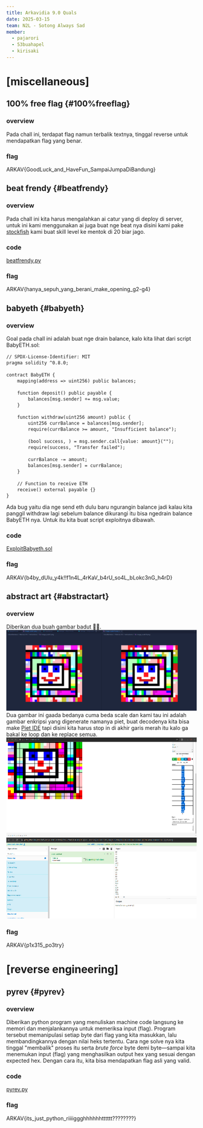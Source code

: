 ```yaml
---
title: Arkavidia 9.0 Quals
date: 2025-03-15
team: N2L - Sotong Always Sad
member:
  - pajarori
  - 53buahapel
  - kirisaki
---
```


# [miscellaneous] 

## 100% free flag {#100%freeflag}
### overview
  Pada chall ini, terdapat flag namun terbalik textnya, tinggal reverse untuk mendapatkan flag yang benar.

### flag
  ARKAV{GoodLuck_and_HaveFun_SampaiJumpaDiBandung}

## beat frendy {#beatfrendy}
### overview
  Pada chall ini kita harus mengalahkan ai catur yang di deploy di server, untuk ini kami menggunakan ai juga buat nge beat nya disini kami pake [stockfish](https://stockfishchess.org/) kami buat skill level ke mentok di 20 biar jago.

### code
  [beatfrendy.py](https://raw.githubusercontent.com/pajarori/ctf/refs/heads/main/2025/arkavidia-9.0/files/beatfrendy.py)

### flag
  ARKAV{hanya_sepuh_yang_berani_make_opening_g2-g4}

## babyeth {#babyeth}
### overview
  Goal pada chall ini adalah buat nge drain balance, kalo kita lihat dari script BabyETH.sol:
  ```solidity showLineNumbers
  // SPDX-License-Identifier: MIT
  pragma solidity ^0.8.0;

  contract BabyETH {
      mapping(address => uint256) public balances;

      function deposit() public payable {
          balances[msg.sender] += msg.value;
      }

      function withdraw(uint256 amount) public {
          uint256 currBalance = balances[msg.sender];
          require(currBalance >= amount, "Insufficient balance");

          (bool success, ) = msg.sender.call{value: amount}("");
          require(success, "Transfer failed");
          
          currBalance -= amount;
          balances[msg.sender] = currBalance;
      }

      // Function to receive ETH
      receive() external payable {}
  }
  ```
  Ada bug yaitu dia nge send eth dulu baru ngurangin balance jadi kalau kita panggil withdraw lagi sebelum balance dikurangi itu bisa ngedrain balance BabyETH nya. Untuk itu kita buat script exploitnya dibawah.

### code
  [ExploitBabyeth.sol](https://raw.githubusercontent.com/pajarori/ctf/refs/heads/main/2025/arkavidia-9.0/files/ExploitBabyeth.sol)

### flag
  ARKAV{b4by_dUlu_y4k!!f1n4L_4rKaV_b4rU_so4L_bLokc3nG_h4rD}

## abstract art {#abstractart}
### overview
  Diberikan dua buah gambar badut 🤡🤡. 
  ![abstractart-1](https://raw.githubusercontent.com/pajarori/ctf/refs/heads/main/2025/arkavidia-9.0/files/abstractart-1.png)
  Dua gambar ini gaada bedanya cuma beda scale dan kami tau ini adalah gambar enkripsi yang digenerate namanya piet, buat decodenya kita bisa make [Piet IDE](https://gabriellesc.github.io/piet/) tapi disini kita harus stop in di akhir garis merah itu kalo ga bakal ke loop dan ke replace semua.
  ![abstractart-2](https://raw.githubusercontent.com/pajarori/ctf/refs/heads/main/2025/arkavidia-9.0/files/abstractart-2.png)
  ![abstractart-3](https://raw.githubusercontent.com/pajarori/ctf/refs/heads/main/2025/arkavidia-9.0/files/abstractart-3.png)

### flag
  ARKAV{p1x315_po3try}

# [reverse engineering]

## pyrev {#pyrev}
### overview
  Diberikan python program yang menuliskan machine code langsung ke memori dan menjalankannya untuk memeriksa input (flag). Program tersebut memanipulasi setiap byte dari flag yang kita masukkan, lalu membandingkannya dengan nilai heks tertentu. Cara nge solve nya kita tinggal "membalik" proses itu serta *brute force* byte demi byte—sampai kita menemukan input (flag) yang menghasilkan output hex yang sesuai dengan expected hex. Dengan cara itu, kita bisa mendapatkan flag asli yang valid.

### code
  [pyrev.py](https://raw.githubusercontent.com/pajarori/ctf/refs/heads/main/2025/arkavidia-9.0/files/pyrev.py)

### flag
  ARKAV{its_just_python_riiiiggghhhhhhtttttt????????}